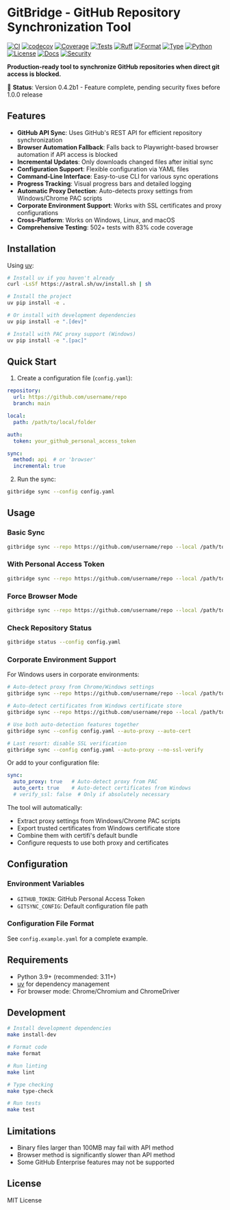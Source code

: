 # GitBridge - GitHub Repository Synchronization Tool

[![CI](https://github.com/nevedomski/gitBridge/workflows/CI/badge.svg)](https://github.com/nevedomski/gitBridge/actions)
[![codecov](https://codecov.io/gh/user/gitBridge/branch/main/graph/badge.svg)](https://codecov.io/gh/user/gitBridge)
[![Coverage](https://img.shields.io/badge/coverage-83%25-green.svg)](./tests/)
[![Tests](https://img.shields.io/badge/tests-502%20passing-brightgreen.svg)](./tests/)
[![Ruff](https://img.shields.io/badge/linter-ruff-informational?style=flat&color=orange)](https://github.com/astral-sh/ruff)
[![Format](https://img.shields.io/badge/code%20style-ruff-black)](https://github.com/astral-sh/ruff)
[![Type](https://img.shields.io/badge/type%20checker-mypy-blue)](https://mypy.readthedocs.io/)
[![Python](https://img.shields.io/badge/python-3.9+-blue.svg)](https://www.python.org/downloads/)
[![License](https://img.shields.io/badge/license-MIT-green.svg)](https://opensource.org/licenses/MIT)
[![Docs](https://img.shields.io/badge/docs-github%20pages-blue)](https://nevedomski.github.io/gitBridge/)
[![Security](https://img.shields.io/badge/security-monitored-yellow.svg)](./SECURITY.md)

**Production-ready tool to synchronize GitHub repositories when direct git access is blocked.**

🎯 **Status**: Version 0.4.2b1 - Feature complete, pending security fixes before 1.0.0 release

## Features

- **GitHub API Sync**: Uses GitHub's REST API for efficient repository synchronization
- **Browser Automation Fallback**: Falls back to Playwright-based browser automation if API access is blocked
- **Incremental Updates**: Only downloads changed files after initial sync
- **Configuration Support**: Flexible configuration via YAML files
- **Command-Line Interface**: Easy-to-use CLI for various sync operations
- **Progress Tracking**: Visual progress bars and detailed logging
- **Automatic Proxy Detection**: Auto-detects proxy settings from Windows/Chrome PAC scripts
- **Corporate Environment Support**: Works with SSL certificates and proxy configurations
- **Cross-Platform**: Works on Windows, Linux, and macOS
- **Comprehensive Testing**: 502+ tests with 83% code coverage

## Installation

Using [uv](https://github.com/astral-sh/uv):

```bash
# Install uv if you haven't already
curl -LsSf https://astral.sh/uv/install.sh | sh

# Install the project
uv pip install -e .

# Or install with development dependencies
uv pip install -e ".[dev]"

# Install with PAC proxy support (Windows)
uv pip install -e ".[pac]"
```

## Quick Start

1. Create a configuration file (`config.yaml`):

```yaml
repository:
  url: https://github.com/username/repo
  branch: main

local:
  path: /path/to/local/folder

auth:
  token: your_github_personal_access_token

sync:
  method: api  # or 'browser'
  incremental: true
```

2. Run the sync:

```bash
gitbridge sync --config config.yaml
```

## Usage

### Basic Sync
```bash
gitbridge sync --repo https://github.com/username/repo --local /path/to/local
```

### With Personal Access Token
```bash
gitbridge sync --repo https://github.com/username/repo --local /path/to/local --token YOUR_TOKEN
```

### Force Browser Mode
```bash
gitbridge sync --repo https://github.com/username/repo --local /path/to/local --method browser
```

### Check Repository Status
```bash
gitbridge status --config config.yaml
```

### Corporate Environment Support

For Windows users in corporate environments:

```bash
# Auto-detect proxy from Chrome/Windows settings
gitbridge sync --repo https://github.com/username/repo --local /path/to/local --auto-proxy

# Auto-detect certificates from Windows certificate store
gitbridge sync --repo https://github.com/username/repo --local /path/to/local --auto-cert

# Use both auto-detection features together
gitbridge sync --config config.yaml --auto-proxy --auto-cert

# Last resort: disable SSL verification
gitbridge sync --config config.yaml --auto-proxy --no-ssl-verify
```

Or add to your configuration file:

```yaml
sync:
  auto_proxy: true   # Auto-detect proxy from PAC
  auto_cert: true    # Auto-detect certificates from Windows
  # verify_ssl: false  # Only if absolutely necessary
```

The tool will automatically:
- Extract proxy settings from Windows/Chrome PAC scripts
- Export trusted certificates from Windows certificate store
- Combine them with certifi's default bundle
- Configure requests to use both proxy and certificates

## Configuration

### Environment Variables
- `GITHUB_TOKEN`: GitHub Personal Access Token
- `GITSYNC_CONFIG`: Default configuration file path

### Configuration File Format
See `config.example.yaml` for a complete example.

## Requirements

- Python 3.9+ (recommended: 3.11+)
- [uv](https://github.com/astral-sh/uv) for dependency management
- For browser mode: Chrome/Chromium and ChromeDriver

## Development

```bash
# Install development dependencies
make install-dev

# Format code
make format

# Run linting
make lint

# Type checking
make type-check

# Run tests
make test
```

## Limitations

- Binary files larger than 100MB may fail with API method
- Browser method is significantly slower than API method
- Some GitHub Enterprise features may not be supported

## License

MIT License
